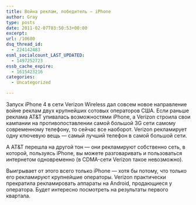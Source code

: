 ```yaml
---
title: Война реклам, победитель — iPhone
author: Gray
type: posts
date: 2011-02-07T03:50:53+00:00
excerpt:
url: /10680
dsq_thread_id:
  - 224142483
esml_socialcount_LAST_UPDATED:
  - 1497252723
essb_cache_expire:
  - 1615423216
categories:
  - Uncategorized

---
```








Запуск iPhone 4 в сети Verizon Wireless дал совсем новое направление войне реклам двух крупнейших сотовых операторов США. Если раньше реклама AT&T упивалась возможностями iPhone, а Verizon строила свои кампании на противопоставлении самой большой 3G сети самому современному телефону, то сейчас все наоборот. Verizon рекламирует одну ключевую вещь — самый лучший телефон в самой большой сети.



А AT&T перешла на другой тон — они рекламируют собственно сеть, в которой, пользуясь iPhone, вы можете разговаривать и пользоваться интернетом одновременно (в CDMA-сети Verizon такое невозможно).



Выигрывает от этого всего только iPhone — хотя бы потому, что только его рекламируют крупнейшие операторы. Verizon практически прекратила рекламировать аппараты на Android, продающиеся у оператора. Будет интересно посмотреть на результаты первого квартала.